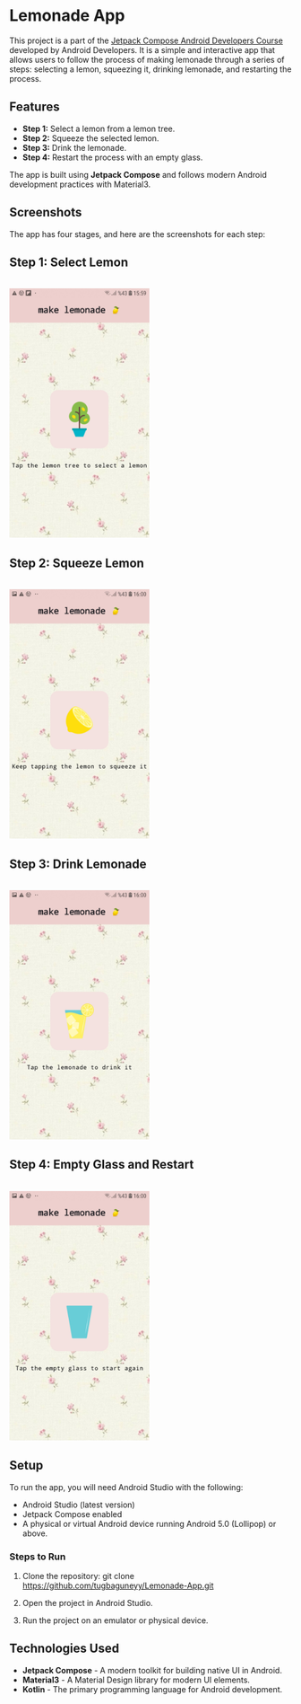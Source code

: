 # Lemonade App

This project is a part of the  [Jetpack Compose Android Developers Course](https://developer.android.com/codelabs/basic-android-kotlin-compose-button-click-practice-problem?continue=https%3A%2F%2Fdeveloper.android.com%2Fcourses%2Fpathways%2Fandroid-basics-compose-unit-2-pathway-2%23codelab-https%3A%2F%2Fdeveloper.android.com%2Fcodelabs%2Fbasic-android-kotlin-compose-button-click-practice-problem#0) developed by Android Developers. It is a simple and interactive app that allows users to follow the process of making lemonade through a series of steps: selecting a lemon, squeezing it, drinking lemonade, and restarting the process.

## Features

- **Step 1:** Select a lemon from a lemon tree.
- **Step 2:** Squeeze the selected lemon.
- **Step 3:** Drink the lemonade.
- **Step 4:** Restart the process with an empty glass.

The app is built using **Jetpack Compose** and follows modern Android development practices with Material3.

## Screenshots

The app has four stages, and here are the screenshots for each step:

## Step 1: Select Lemon
<br>
<img src="screenshots/lemon_select.jpg" width="250" height="444"/>

## Step 2: Squeeze Lemon
<br>
<img src="screenshots/lemon_squeeze.jpg" width="250" height="444"/>

## Step 3: Drink Lemonade
<br>
<img src="screenshots/lemon_drink.jpg" width="250" height="444"/>

## Step 4: Empty Glass and Restart
<br>
<img src="screenshots/lemon_empty_glass.jpg" width="250" height="444"/>

## Setup

To run the app, you will need Android Studio with the following:

- Android Studio (latest version)
- Jetpack Compose enabled
- A physical or virtual Android device running Android 5.0 (Lollipop) or above.

### Steps to Run

1. Clone the repository:
git clone https://github.com/tugbaguneyy/Lemonade-App.git
2. Open the project in Android Studio.

3. Run the project on an emulator or physical device.

## Technologies Used

- **Jetpack Compose** - A modern toolkit for building native UI in Android.
- **Material3** - A Material Design library for modern UI elements.
- **Kotlin** - The primary programming language for Android development.


